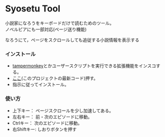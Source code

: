 # Syosetu Tool

小説家になろうをキーボードだけで読むためのツール。  
ノベルピアにも一部対応(ページ送り機能)

なろうにて，ページをスクロールしても追従する小説情報を表示する

### インストール
- [tampermonkey](https://www.tampermonkey.net/)とかユーザースクリプトを実行できる拡張機能をインスコする。  
- [ここ](https://github.com/oz0820/browser-userscript/raw/main/syosetuTool/shosetu_tool.user.js)(このプロジェクトの最新コード)押す。  
- 指示に従ってインストール。  

### 使い方
- 上下キー： ページスクロールを少し加速してある。
- 左右キー： 前・次のエピソードに移動。
- Ctrlキー： 次のエピソードに移動。
- 右Shiftキー: しおりボタンを押す

